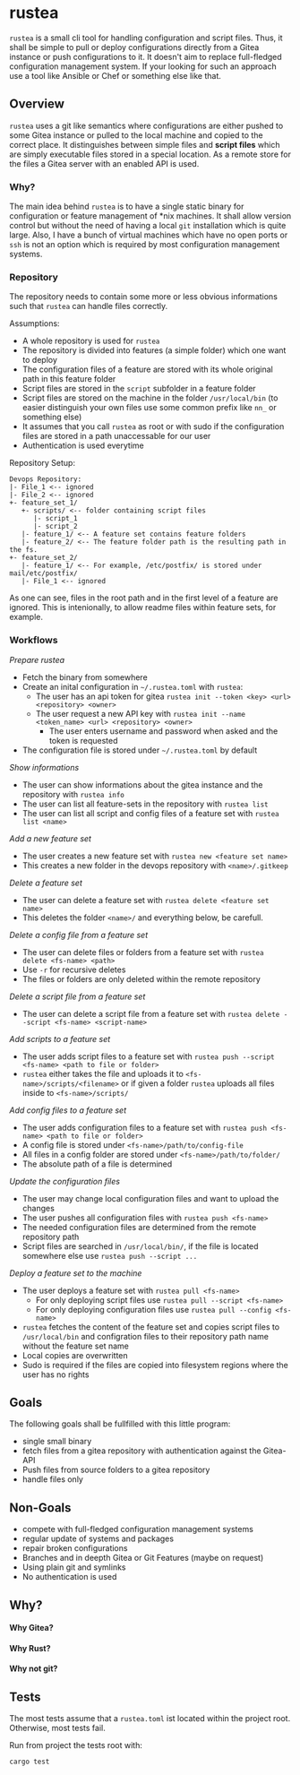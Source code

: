 # rustea

`rustea` is a small cli tool for handling configuration and script files. Thus, it shall be simple
to pull or deploy configurations directly from a Gitea instance or push configurations to it.
It doesn't aim to replace full-fledged configuration management system. If your looking
for such an approach use a tool like Ansible or Chef or something else like that.

## Overview

`rustea` uses a git like semantics where configurations are either pushed to some Gitea instance
or pulled to the local machine and copied to the correct place. It distinguishes between simple
files and __script files__ which are simply executable files stored in a special location.
As a remote store for the files a Gitea server with an enabled API is used.

### Why?

The main idea behind `rustea` is to have a single static binary for configuration or feature management
of *nix machines. It shall allow version control but without the need of having a local `git` installation
which is quite large. Also, I have a bunch of virtual machines which have no open ports or `ssh` is not
an option which is required by most configuration management systems.

### Repository

The repository needs to contain some more or less obvious informations such that `rustea` can handle files correctly.

Assumptions:
  * A whole repository is used for `rustea`
  * The repository is divided into features (a simple folder) which one want to deploy
  * The configuration files of a feature are stored with its whole original path in this feature folder
  * Script files are stored in the `script` subfolder in a feature folder
  * Script files are stored on the machine in the folder `/usr/local/bin` (to easier distinguish your own files use some common prefix like `nn_` or something else)
  * It assumes that you call `rustea` as root or with sudo if the configuration files are stored in a path unaccessable for our user
  * Authentication is used everytime

Repository Setup:

    Devops Repository:
    |- File_1 <-- ignored
    |- File_2 <-- ignored
    +- feature_set_1/
       +- scripts/ <-- folder containing script files
          |- script_1
          |- script_2
       |- feature_1/ <-- A feature set contains feature folders
       |- feature_2/ <-- The feature folder path is the resulting path in the fs.
    +- feature_set_2/
       |- feature_1/ <-- For example, /etc/postfix/ is stored under mail/etc/postfix/
       |- File_1 <-- ignored

As one can see, files in the root path and in the first level of a feature are ignored. This is
intenionally, to allow readme files within feature sets, for example.


### Workflows

*Prepare rustea*
  * Fetch the binary from somewhere
  * Create an inital configuration in `~/.rustea.toml` with `rustea`:
      * The user has an api token for gitea `rustea init --token <key> <url> <repository> <owner>`
      * The user request a new API key with `rustea init --name <token_name> <url> <repository> <owner>`
          * The user enters username and password when asked and the token is requested 
  * The configuration file is stored under `~/.rustea.toml` by default
      
*Show informations*
  * The user can show informations about the gitea instance and the repository with `rustea info`
  * The user can list all feature-sets in the repository with `rustea list`
  * The user can list all script and config files of a feature set with `rustea list <name>`

*Add a new feature set*
  * The user creates a new feature set with `rustea new <feature set name>`
  * This creates a new folder in the devops repository with `<name>/.gitkeep`
  
*Delete a feature set*
  * The user can delete a feature set with `rustea delete <feature set name>`
  * This deletes the folder `<name>/` and everything below, be carefull.

*Delete a config file from a feature set*
  * The user can delete files or folders from a feature set with `rustea delete <fs-name> <path>`
  * Use `-r` for recursive deletes
  * The files or folders are only deleted within the remote repository

*Delete a script file from a feature set*
  * The user can delete a script file from a feature set with `rustea delete --script <fs-name> <script-name>`

*Add scripts to a feature set*
  * The user adds script files to a feature set with `rustea push --script <fs-name> <path to file or folder>`
  * `rustea` either takes the file and uploads it to `<fs-name>/scripts/<filename>` or if given a folder `rustea` uploads all files inside to `<fs-name>/scripts/`

*Add config files to a feature set*
  * The user adds configuration files to a feature set with `rustea push <fs-name> <path to file or folder>`
  * A config file is stored under `<fs-name>/path/to/config-file`
  * All files in a config folder are stored under `<fs-name>/path/to/folder/`
  * The absolute path of a file is determined

*Update the configuration files*
  * The user may change local configuration files and want to upload the changes
  * The user pushes all configuration files with `rustea push <fs-name>`
  * The needed configuration files are determined from the remote repository path 
  * Script files are searched in `/usr/local/bin/`, if the file is located somewhere else use `rustea push --script ...`

*Deploy a feature set to the machine*
  * The user deploys a feature set with `rustea pull <fs-name>`
      * For only deploying script files use `rustea pull --script <fs-name>`
      * For only deploying configuration files use `rustea pull --config <fs-name>`
  * `rustea` fetches the content of the feature set and copies script files to `/usr/local/bin` 
    and configration files to their repository path name without the feature set name
  * Local copies are overwritten
  * Sudo is required if the files are copied into filesystem regions where the user has no rights

## Goals

The following goals shall be fullfilled with this little program:
  * single small binary
  * fetch files from a gitea repository with authentication against the Gitea-API
  * Push files from source folders to a gitea repository
  * handle files only
  
## Non-Goals

  * compete with full-fledged configuration management systems
  * regular update of systems and packages
  * repair broken configurations
  * Branches and in deepth Gitea or Git Features (maybe on request)
  * Using plain git and symlinks
  * No authentication is used
  

## Why?

#### Why Gitea?

#### Why Rust?

#### Why not git?

## Tests

The most tests assume that a `rustea.toml` ist located within the project root. Otherwise,
most tests fail.

Run from project the tests root with:

    cargo test
